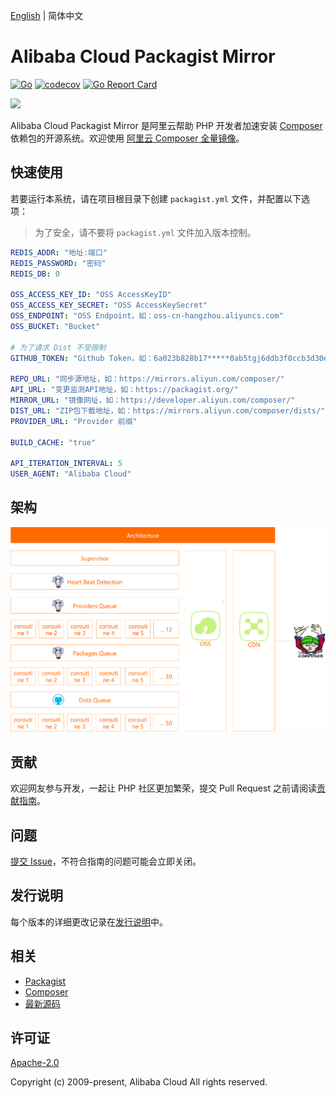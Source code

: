 [English](/README.md) | 简体中文


# Alibaba Cloud Packagist Mirror
[![Go](https://github.com/aliyun/packagist-mirror/actions/workflows/go.yml/badge.svg)](https://github.com/aliyun/packagist-mirror/actions/workflows/go.yml)
[![codecov](https://codecov.io/gh/aliyun/packagist-mirror/branch/master/graph/badge.svg?token=SQXQW0RAFC)](https://codecov.io/gh/aliyun/packagist-mirror)
[![Go Report Card](https://goreportcard.com/badge/github.com/aliyun/packagist-mirror)](https://goreportcard.com/report/github.com/aliyun/packagist-mirror)

![](https://aliyunsdk-pages.alicdn.com/icons/AlibabaCloud.svg)


Alibaba Cloud Packagist Mirror 是阿里云帮助 PHP 开发者加速安装 [Composer](https://getcomposer.org) 依赖包的开源系统。欢迎使用 [阿里云 Composer 全量镜像](https://developer.aliyun.com/composer)。



## 快速使用
若要运行本系统，请在项目根目录下创建 `packagist.yml` 文件，并配置以下选项：
> 为了安全，请不要将 `packagist.yml` 文件加入版本控制。

```yaml
REDIS_ADDR: "地址:端口"
REDIS_PASSWORD: "密码"
REDIS_DB: 0

OSS_ACCESS_KEY_ID: "OSS AccessKeyID"
OSS_ACCESS_KEY_SECRET: "OSS AccessKeySecret"
OSS_ENDPOINT: "OSS Endpoint，如：oss-cn-hangzhou.aliyuncs.com"
OSS_BUCKET: "Bucket"

# 为了请求 Dist 不受限制
GITHUB_TOKEN: "Github Token，如：6a023b828b17*****0ab5tgj6ddb3f0ccb3d30e0"

REPO_URL: "同步源地址，如：https://mirrors.aliyun.com/composer/"
API_URL: "变更监测API地址，如：https://packagist.org/"
MIRROR_URL: "镜像网址，如：https://developer.aliyun.com/composer/"
DIST_URL: "ZIP包下载地址，如：https://mirrors.aliyun.com/composer/dists/"
PROVIDER_URL: "Provider 前缀"

BUILD_CACHE: "true"

API_ITERATION_INTERVAL: 5
USER_AGENT: "Alibaba Cloud"
```


## 架构
![](architecture.png)


## 贡献
欢迎网友参与开发，一起让 PHP 社区更加繁荣，提交 Pull Request 之前请阅读[贡献指南](/CONTRIBUTING.md)。


## 问题
[提交 Issue](https://github.com/aliyun/packagist-mirror/issues/new/choose)，不符合指南的问题可能会立即关闭。


## 发行说明
每个版本的详细更改记录在[发行说明](/CHANGELOG.md)中。


## 相关
* [Packagist](https://packagist.org/)
* [Composer](https://getcomposer.org)
* [最新源码](https://github.com/aliyun/packagist-mirror)


## 许可证
[Apache-2.0](/LICENSE.md)

Copyright (c) 2009-present, Alibaba Cloud All rights reserved.
